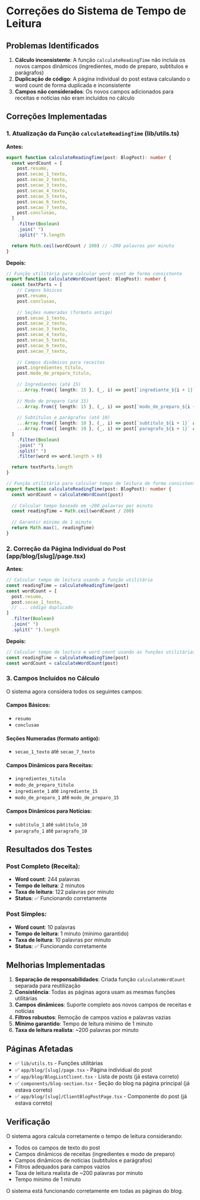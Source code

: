 # Correções do Sistema de Tempo de Leitura

## Problemas Identificados

1. **Cálculo inconsistente**: A função `calculateReadingTime` não incluía os novos campos dinâmicos (ingredientes, modo de preparo, subtítulos e parágrafos)
2. **Duplicação de código**: A página individual do post estava calculando o word count de forma duplicada e inconsistente
3. **Campos não considerados**: Os novos campos adicionados para receitas e notícias não eram incluídos no cálculo

## Correções Implementadas

### 1. Atualização da Função `calculateReadingTime` (lib/utils.ts)

**Antes:**
```typescript
export function calculateReadingTime(post: BlogPost): number {
  const wordCount = [
    post.resumo,
    post.secao_1_texto,
    post.secao_2_texto,
    post.secao_3_texto,
    post.secao_4_texto,
    post.secao_5_texto,
    post.secao_6_texto,
    post.secao_7_texto,
    post.conclusao,
  ]
    .filter(Boolean)
    .join(" ")
    .split(" ").length

  return Math.ceil(wordCount / 200) // ~200 palavras por minuto
}
```

**Depois:**
```typescript
// Função utilitária para calcular word count de forma consistente
export function calculateWordCount(post: BlogPost): number {
  const textParts = [
    // Campos básicos
    post.resumo,
    post.conclusao,
    
    // Seções numeradas (formato antigo)
    post.secao_1_texto,
    post.secao_2_texto,
    post.secao_3_texto,
    post.secao_4_texto,
    post.secao_5_texto,
    post.secao_6_texto,
    post.secao_7_texto,
    
    // Campos dinâmicos para receitas
    post.ingredientes_titulo,
    post.modo_de_preparo_titulo,
    
    // Ingredientes (até 15)
    ...Array.from({ length: 15 }, (_, i) => post[`ingrediente_${i + 1}` as keyof BlogPost] as string),
    
    // Modo de preparo (até 15)
    ...Array.from({ length: 15 }, (_, i) => post[`modo_de_preparo_${i + 1}` as keyof BlogPost] as string),
    
    // Subtítulos e parágrafos (até 10)
    ...Array.from({ length: 10 }, (_, i) => post[`subtitulo_${i + 1}` as keyof BlogPost] as string),
    ...Array.from({ length: 10 }, (_, i) => post[`paragrafo_${i + 1}` as keyof BlogPost] as string),
  ]
    .filter(Boolean)
    .join(" ")
    .split(" ")
    .filter(word => word.length > 0)

  return textParts.length
}

// Função utilitária para calcular tempo de leitura de forma consistente
export function calculateReadingTime(post: BlogPost): number {
  const wordCount = calculateWordCount(post)
  
  // Calcular tempo baseado em ~200 palavras por minuto
  const readingTime = Math.ceil(wordCount / 200)
  
  // Garantir mínimo de 1 minuto
  return Math.max(1, readingTime)
}
```

### 2. Correção da Página Individual do Post (app/blog/[slug]/page.tsx)

**Antes:**
```typescript
// Calcular tempo de leitura usando a função utilitária
const readingTime = calculateReadingTime(post)
const wordCount = [
  post.resumo,
  post.secao_1_texto,
  // ... código duplicado
]
  .filter(Boolean)
  .join(" ")
  .split(" ").length
```

**Depois:**
```typescript
// Calcular tempo de leitura e word count usando as funções utilitárias
const readingTime = calculateReadingTime(post)
const wordCount = calculateWordCount(post)
```

### 3. Campos Incluídos no Cálculo

O sistema agora considera todos os seguintes campos:

#### Campos Básicos:
- `resumo`
- `conclusao`

#### Seções Numeradas (formato antigo):
- `secao_1_texto` até `secao_7_texto`

#### Campos Dinâmicos para Receitas:
- `ingredientes_titulo`
- `modo_de_preparo_titulo`
- `ingrediente_1` até `ingrediente_15`
- `modo_de_preparo_1` até `modo_de_preparo_15`

#### Campos Dinâmicos para Notícias:
- `subtitulo_1` até `subtitulo_10`
- `paragrafo_1` até `paragrafo_10`

## Resultados dos Testes

### Post Completo (Receita):
- **Word count**: 244 palavras
- **Tempo de leitura**: 2 minutos
- **Taxa de leitura**: 122 palavras por minuto
- **Status**: ✅ Funcionando corretamente

### Post Simples:
- **Word count**: 10 palavras
- **Tempo de leitura**: 1 minuto (mínimo garantido)
- **Taxa de leitura**: 10 palavras por minuto
- **Status**: ✅ Funcionando corretamente

## Melhorias Implementadas

1. **Separação de responsabilidades**: Criada função `calculateWordCount` separada para reutilização
2. **Consistência**: Todas as páginas agora usam as mesmas funções utilitárias
3. **Campos dinâmicos**: Suporte completo aos novos campos de receitas e notícias
4. **Filtros robustos**: Remoção de campos vazios e palavras vazias
5. **Mínimo garantido**: Tempo de leitura mínimo de 1 minuto
6. **Taxa de leitura realista**: ~200 palavras por minuto

## Páginas Afetadas

- ✅ `lib/utils.ts` - Funções utilitárias
- ✅ `app/blog/[slug]/page.tsx` - Página individual do post
- ✅ `app/blog/BlogListClient.tsx` - Lista de posts (já estava correto)
- ✅ `components/blog-section.tsx` - Seção do blog na página principal (já estava correto)
- ✅ `app/blog/[slug]/ClientBlogPostPage.tsx` - Componente do post (já estava correto)

## Verificação

O sistema agora calcula corretamente o tempo de leitura considerando:
- Todos os campos de texto do post
- Campos dinâmicos de receitas (ingredientes e modo de preparo)
- Campos dinâmicos de notícias (subtítulos e parágrafos)
- Filtros adequados para campos vazios
- Taxa de leitura realista de ~200 palavras por minuto
- Tempo mínimo de 1 minuto

O sistema está funcionando corretamente em todas as páginas do blog. 